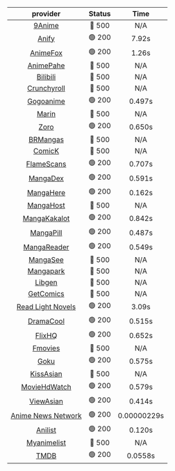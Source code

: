 | **provider** | **Status** | **Time** |
|:--------:|:------:|:----:|
| [9Anime](https://9anime.pl) | 🔴 500 | N/A |
|  [Anify](https://api.anify.tv)  | 🟢 200 | 7.92s |
|  [AnimeFox](https://animefox.tv)  | 🟢 200 | 1.26s |
| [AnimePahe](https://animepahe.com) | 🔴 500 | N/A |
| [Bilibili](https://bilibili.tv) | 🔴 500 | N/A |
| [Crunchyroll](https://cronchy.consumet.stream) | 🔴 500 | N/A |
|  [Gogoanime](https://gogoanime3.net)  | 🟢 200 | 0.497s |
| [Marin](https://marin.moe) | 🔴 500 | N/A |
|  [Zoro](https://aniwatch.to)  | 🟢 200 | 0.650s |
| [BRMangas](https://www.brmangas.net) | 🔴 500 | N/A |
| [ComicK](https://comick.app) | 🔴 500 | N/A |
|  [FlameScans](https://flamescans.org/)  | 🟢 200 | 0.707s |
|  [MangaDex](https://mangadex.org)  | 🟢 200 | 0.591s |
|  [MangaHere](http://www.mangahere.cc)  | 🟢 200 | 0.162s |
| [MangaHost](https://mangahosted.com) | 🔴 500 | N/A |
|  [MangaKakalot](https://mangakakalot.com)  | 🟢 200 | 0.842s |
|  [MangaPill](https://mangapill.com)  | 🟢 200 | 0.487s |
|  [MangaReader](https://mangareader.to)  | 🟢 200 | 0.549s |
| [MangaSee](https://mangasee123.com) | 🔴 500 | N/A |
| [Mangapark](https://v2.mangapark.net) | 🔴 500 | N/A |
| [Libgen](http://libgen) | 🔴 500 | N/A |
| [GetComics](https://getcomics.info/) | 🔴 500 | N/A |
|  [Read Light Novels](https://readlightnovels.net)  | 🟢 200 | 3.09s |
|  [DramaCool](https://dramacool.hr)  | 🟢 200 | 0.515s |
|  [FlixHQ](https://flixhq.to)  | 🟢 200 | 0.652s |
| [Fmovies](https://fmovies.to) | 🔴 500 | N/A |
|  [Goku](https://goku.sx)  | 🟢 200 | 0.575s |
| [KissAsian](https://kissasian.mx) | 🔴 500 | N/A |
|  [MovieHdWatch](https://movieshd.watch)  | 🟢 200 | 0.579s |
|  [ViewAsian](https://viewasian.co)  | 🟢 200 | 0.414s |
|  [Anime News Network](https://www.animenewsnetwork.com)  | 🟢 200 | 0.00000229s |
|  [Anilist](https://anilist.co)  | 🟢 200 | 0.120s |
| [Myanimelist](https://myanimelist.net/) | 🔴 500 | N/A |
|  [TMDB](https://www.themoviedb.org)  | 🟢 200 | 0.0558s |
